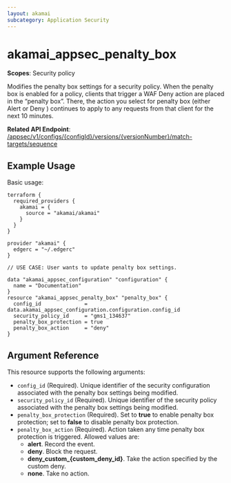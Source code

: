 ```yaml
---
layout: akamai
subcategory: Application Security
---
```


# akamai_appsec_penalty_box

**Scopes**: Security policy

Modifies the penalty box settings for a security policy.
When the penalty box is enabled for a policy, clients that trigger a WAF Deny action are placed in the “penalty box”.
There, the action you select for penalty box (either Alert or Deny ) continues to apply to any requests from that client for the next 10 minutes.

**Related API Endpoint**: [/appsec/v1/configs/{configId}/versions/{versionNumber}/match-targets/sequence](https://techdocs.akamai.com/application-security/reference/put-policy-penalty-box)

## Example Usage

Basic usage:

```
terraform {
  required_providers {
    akamai = {
      source = "akamai/akamai"
    }
  }
}

provider "akamai" {
  edgerc = "~/.edgerc"
}

// USE CASE: User wants to update penalty box settings.

data "akamai_appsec_configuration" "configuration" {
  name = "Documentation"
}
resource "akamai_appsec_penalty_box" "penalty_box" {
  config_id              = data.akamai_appsec_configuration.configuration.config_id
  security_policy_id     = "gms1_134637"
  penalty_box_protection = true
  penalty_box_action     = "deny"
}
```

## Argument Reference

This resource supports the following arguments:

- `config_id` (Required). Unique identifier of the security configuration associated with the penalty box settings being modified.
- `security_policy_id` (Required). Unique identifier of the security policy associated with the penalty box settings being modified.
- `penalty_box_protection` (Required). Set to **true** to enable penalty box protection; set to **false** to disable penalty box protection.
- `penalty_box_action` (Required). Action taken any time penalty box protection is triggered. Allowed values are:
  - **alert**. Record the event.
  - **deny**. Block the request.
  - **deny_custom_{custom_deny_id}**. Take the action specified by the custom deny.
  - **none**. Take no action.
